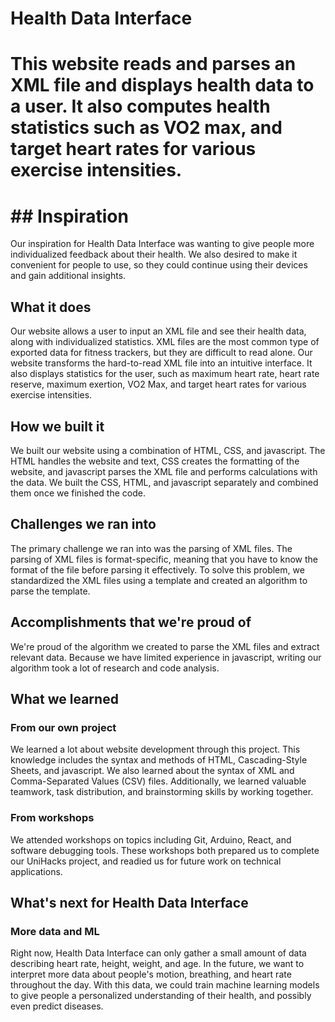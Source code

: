 # Health Data Interface
# This website reads and parses an XML file and displays health data to a user. It also computes health statistics such as VO2 max, and target heart rates for various exercise intensities.
# ## Inspiration
Our inspiration for Health Data Interface was wanting to give people more individualized feedback about their health. We also desired to make it convenient for people to use, so they could continue using their devices and gain additional insights.
## What it does
Our website allows a user to input an XML file and see their health data, along with individualized statistics. XML files are the most common type of exported data for fitness trackers, but they are difficult to read alone. Our website transforms the hard-to-read XML file into an intuitive interface. It also displays statistics for the user, such as maximum heart rate, heart rate reserve, maximum exertion, VO2 Max, and target heart rates for various exercise intensities.
## How we built it
We built our website using a combination of HTML, CSS, and javascript. The HTML handles the website and text, CSS creates the formatting of the website, and javascript parses the XML file and performs calculations with the data. We built the CSS, HTML, and javascript separately and combined them once we finished the code.
## Challenges we ran into
The primary challenge we ran into was the parsing of XML files. The parsing of XML files is format-specific, meaning that you have to know the format of the file before parsing it effectively. To solve this problem, we standardized the XML files using a template and created an algorithm to parse the template.
## Accomplishments that we're proud of
We're proud of the algorithm we created to parse the XML files and extract relevant data. Because we have limited experience in javascript, writing our algorithm took a lot of research and code analysis.
## What we learned
### From our own project
We learned a lot about website development through this project. This knowledge includes the syntax and methods of HTML, Cascading-Style Sheets, and javascript. We also learned about the syntax of XML and Comma-Separated Values (CSV) files. Additionally, we learned valuable teamwork, task distribution, and brainstorming skills by working together.
### From workshops
We attended workshops on topics including Git, Arduino, React, and software debugging tools. These workshops both prepared us to complete our UniHacks project, and readied us for future work on technical applications. 
## What's next for Health Data Interface
### More data and ML
Right now, Health Data Interface can only gather a small amount of data describing heart rate, height, weight, and age. In the future, we want to interpret more data about people's motion, breathing, and heart rate throughout the day. With this data, we could train machine learning models to give people a personalized understanding of their health, and possibly even predict diseases. 

